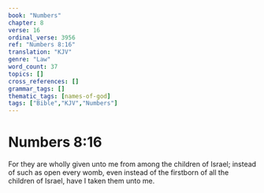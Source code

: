 ```yaml
---
book: "Numbers"
chapter: 8
verse: 16
ordinal_verse: 3956
ref: "Numbers 8:16"
translation: "KJV"
genre: "Law"
word_count: 37
topics: []
cross_references: []
grammar_tags: []
thematic_tags: [names-of-god]
tags: ["Bible","KJV","Numbers"]
---
```


# Numbers 8:16

For they are wholly given unto me from among the children of Israel; instead of such as open every womb, even instead of the firstborn of all the children of Israel, have I taken them unto me.
